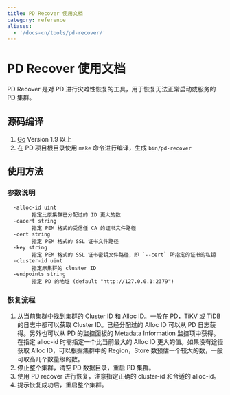 ```yaml
---
title: PD Recover 使用文档
category: reference
aliases:
  - '/docs-cn/tools/pd-recover/'
---
```


# PD Recover 使用文档

PD Recover 是对 PD 进行灾难性恢复的工具，用于恢复无法正常启动或服务的 PD 集群。

## 源码编译

1. [Go](https://golang.org/) Version 1.9 以上
2. 在 PD 项目根目录使用 `make` 命令进行编译，生成 `bin/pd-recover`

## 使用方法

### 参数说明

      -alloc-id uint
            指定比原集群已分配过的 ID 更大的数
      -cacert string
            指定 PEM 格式的受信任 CA 的证书文件路径
      -cert string
            指定 PEM 格式的 SSL 证书文件路径
      -key string
            指定 PEM 格式的 SSL 证书密钥文件路径，即 `--cert` 所指定的证书的私钥
      -cluster-id uint
            指定原集群的 cluster ID
      -endpoints string
            指定 PD 的地址 (default "http://127.0.0.1:2379")
    

### 恢复流程

1. 从当前集群中找到集群的 Cluster ID 和 Alloc ID。一般在 PD，TiKV 或 TiDB 的日志中都可以获取 Cluster ID。已经分配过的 Alloc ID 可以从 PD 日志获得。另外也可以从 PD 的监控面板的 Metadata Information 监控项中获得。在指定 alloc-id 时需指定一个比当前最大的 Alloc ID 更大的值。如果没有途径获取 Alloc ID，可以根据集群中的 Region，Store 数预估一个较大的数，一般可取高几个数量级的数。
2. 停止整个集群，清空 PD 数据目录，重启 PD 集群。
3. 使用 PD recover 进行恢复，注意指定正确的 cluster-id 和合适的 alloc-id。
4. 提示恢复成功后，重启整个集群。